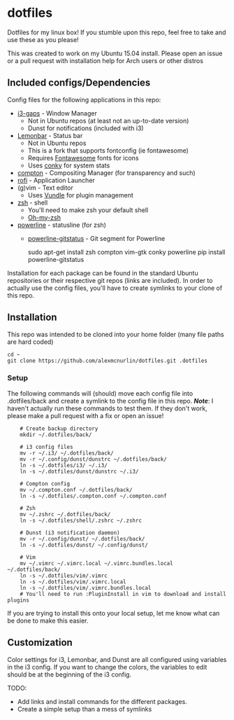 # dotfiles
Dotfiles for my linux box! If you stumble upon this repo, feel free to take and use these as you please!

This was created to work on my Ubuntu 15.04 install. Please open an issue or a pull request with installation help for Arch users or other distros

## Included configs/Dependencies
Config files for the following applications in this repo:
  * [i3-gaps](https://github.com/Airblader/i3) - Window Manager
    - Not in Ubuntu repos (at least not an up-to-date version)
    - Dunst for notifications (included with i3)
  * [Lemonbar](https://github.com/krypt-n/bar) - Status bar
    - Not in Ubuntu repos
    - This is a fork that supports fontconfig (ie fontawesome)
    - Requires [Fontawesome](https://github.com/FortAwesome/Font-Awesome) fonts for icons
    - Uses [conky](https://github.com/brndnmtthws/conky) for system stats
  * [compton](https://github.com/chjj/compton) - Compositing Manager (for transparency and such)
  * [rofi](https://github.com/DaveDavenport/rofi) - Application Launcher
  * (g)vim - Text editor
    - Uses [Vundle](https://github.com/VundleVim/Vundle.vim) for plugin management
  * [zsh](http://www.zsh.org/) - shell
    - You'll need to make zsh your default shell
    - [Oh-my-zsh](https://github.com/robbyrussell/oh-my-zsh)
  * [powerline](https://github.com/powerline/powerline) - statusline (for zsh)
    - [powerline-gitstatus](https://github.com/jaspernbrouwer/powerline-gitstatus) - Git segment for Powerline
  

        sudo apt-get install zsh compton vim-gtk conky powerline
        pip install powerline-gitstatus

Installation for each package can be found in the standard Ubuntu repositories or their respective git repos (links are included).
In order to actually use the config files, you'll have to create symlinks to your clone of this repo. 

## Installation
This repo was intended to be cloned into your home folder (many file paths are hard coded)
  ```
  cd ~
  git clone https://github.com/alexmcnurlin/dotfiles.git .dotfiles
  ```

### Setup

The following commands will (should) move each config file into .dotfiles/back and create a symlink to the config file in this repo.
***Note***: I haven't actually run these commands to test them. If they don't work,
please make a pull request with a fix or open an issue!

        # Create backup directory
        mkdir ~/.dotfiles/back/

        # i3 config files
        mv -r ~/.i3/ ~/.dotfiles/back/
        mv -r ~/.config/dunst/dunstrc ~/.dotfiles/back/
        ln -s ~/.dotfiles/i3/ ~/.i3/
        ln -s ~/.dotfiles/dunst/dunstrc ~/.i3/

        # Compton config
        mv ~/.compton.conf ~/.dotfiles/back/
        ln -s ~/.dotfiles/.compton.conf ~/.compton.conf
        
        # Zsh
        mv ~/.zshrc ~/.dotfiles/back/
        ln -s ~/.dotfiles/shell/.zshrc ~/.zshrc

        # Dunst (i3 notification daemon)
        mv -r ~/.config/dunst/ ~/.dotfiles/back/
        ln -s ~/.dotfiles/dunst/ ~/.config/dunst/

        # Vim
        mv ~/.vimrc ~/.vimrc.local ~/.vimrc.bundles.local ~/.dotfiles/back/
        ln -s ~/.dotfiles/vim/.vimrc
        ln -s ~/.dotfiles/vim/.vimrc.local
        ln -s ~/.dotfiles/vim/.vimrc.bundles.local
        # You'll need to run :PluginInstall in vim to download and install plugins

If you are trying to install this onto your local setup, let me know what can be done to make this easier. 


## Customization
  Color settings for i3, Lemonbar, and Dunst are all configured using variables in the i3 config. If you want to change the colors, the variables to edit should be at the beginning of the i3 config.

TODO: 
  * Add links and install commands for the different packages. 
  * Create a simple setup than a mess of symlinks

